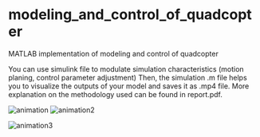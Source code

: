# modeling_and_control_of_quadcopter
 MATLAB implementation of modeling and control of quadcopter

You can use simulink file to modulate simulation characteristics (motion planing, control parameter adjustment)
Then, the simulation .m file helps you to visualize the outputs of your model and saves it as .mp4 file.
More explanation on the methodology used can be found in report.pdf.

![animation](https://user-images.githubusercontent.com/55883119/209437916-973b4712-16f7-4bd6-b66f-e5dc1bd3c3a8.gif)
![animation2](https://user-images.githubusercontent.com/55883119/209437921-34e3ffa4-de62-4b9d-b32a-c797d323fac0.gif)



![animation3](https://user-images.githubusercontent.com/55883119/209437929-98b4cf12-cddc-4b94-9283-b8ac9c5e6548.gif)

